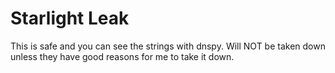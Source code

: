# Starlight Leak
This is safe and you can see the strings with dnspy. Will NOT be taken down unless they have good reasons for me to take it down.
